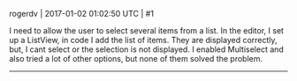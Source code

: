 rogerdv | 2017-01-02 01:02:50 UTC | #1

I need to allow the user to select several items from a list. In the editor, I set up a ListView, in code I add the list of items. They are displayed correctly, but, I cant select or the selection is not displayed. I enabled Multiselect and also tried a lot of other options, but none of them solved the problem.

-------------------------

